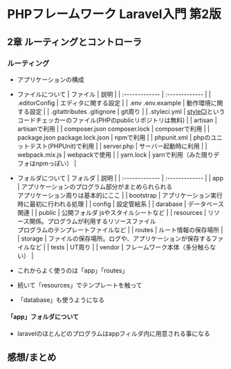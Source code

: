 # PHPフレームワーク Laravel入門 第2版

## 2章 ルーティングとコントローラ

### ルーティング
- アプリケーションの構成
- ファイルについて
  | ファイル | 説明 |
  | :------------- | :------------- |
  | .editorConfig | エディタに関する設定 |
  | .env .env.example | 動作環境に関する設定 |
  | .gitattributes .gitignore | git周り |
  | .styleci.yml | [styleCI](https://styleci.io/)というコードチェッカーのファイル(PHPのpublicリポジトリは無料) |
  | artisan | artisanで利用 |
  | composer.json composer.lock | composerで利用 |
  | package.json package.lock.json | npmで利用 |
  | phpunit.xml | phpのユニットテスト(PHPUnit)で利用 |
  | server.php | サーバー起動時に利用 |
  | webpack.mix.js | webpackで使用 |
  | yarn.lock | yarnで利用（みた限りデフォはnpmっぽい） |

- フォルダについて
  | フォルダ | 説明 |
  | :------------- | :------------- |
  | app | アプリケーションのプログラム部分がまとめられられる<br>アプリケーション周りは基本的にここ |
  | bootstrap | アプリケーション実行時に最初に行われる処理 |
  | config | 設定管絵系 |
  | darabase | データベース関連 |
  | public | 公開フォルダ jsやスタイルシートなど |
  | resources | リソース関係。プログラムが利用するリソースファイル<br>プログラムのテンプレートファイルなど |
  | routes | ルート情報の保存場所 |
  | storage | ファイルの保存場所。ログや、アプリケーションが保存するファイルなど |
  | tests | UT周り |
  | vendor | フレームワーク本体（多分触らない） |

- これからよく使うのは「app」「routes」
- 続いて「resources」でテンプレートを触って
- 「database」も使うようになる

#### 「app」フォルダについて
- laravelのほとんどのプログラムはappフィルダ内に用意される事になる

## 感想/まとめ
